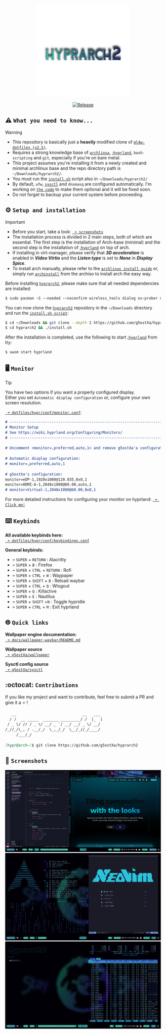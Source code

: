 <div align="center">
<img src="/assets/IMG_3279.png" width="300" height="300"/>
</div>

<div align="center">

[![Release](https://img.shields.io/badge/Latest_Release-v1.3-blue.svg)](/releases/tag/v1.3)
</div>

## ⚠️ `What you need to know...`
> [!WARNING]
> - This repository is basically just a **heavily** modified clone of [`ml4w-dotfiles (v2.5)`](https://github.com/mylinuxforwork/dotfiles).
> - Requires a strong knowledge base of [`archlinux`](https://archlinux.org), [`💧hyprland`](https://hyprland.org), `bash-scripting` and `git`, especially if you're on bare metal.
> - This project assumes you're installing it from a newly created and minimal archlinux base and the repo directory path is `~/Downloads/hyprarch2/`.
> - You must run the [`install.sh`](/install.sh) script also in `~/Downloads/hyprarch2/`
> - By default, `ufw`, [`sysctl`](https://github.com.g5ostXa/sysctl) and `dnsmasq` are configured automatically. I'm working on [`the code`](src/.install/secure.sh) to make them optional and it will be fixed soon.
> - Do not forget to backup your current system before proceeding.

## ⚙️ `Setup and installation`
> [!IMPORTANT]
> - Before you start, take a look: [` ➜ screenshots`](https://github.com/g5ostXa/hyprarch2#-screenshots)
> - The installation process is divided in 2 main steps, both of which are essential. The first step is the installation of Arch-base (minimal) and the second step is the installation of [`💧hyprland`](https://hyprland.org) on top of arch.
> - If installing in virt-manager, please verify that **_3D acceleration_** is enabled in **_Video Virtio_** and the **_Listen type_** is set to **_None_** in **_Display Spice_**.
> - To install arch manually, please refer to the [`archlinux install guide`](https://wiki.archlinux.org/title/Installation_guide) or, simply run [`archinstall`](https://github.com/archlinux/archinstall) from the archiso to install arch the easy way.

Before installing [`hyprarch2`](/), please make sure that all needed dependencies are installed:
```ruby
$ sudo pacman -S --needed --noconfirm wireless_tools dialog os-prober mtools dosfstools base-devel git reflector xdg-utils xdg-user-dirs gum figlet dnsmasq vim openssh
```

 You can now clone the [`hyprarch2`](/) repository in the `~/Downloads` directory and run the [`install.sh script`](/install.sh):
```bash
$ cd ~/Downloads && git clone --depth 1 https://github.com/g5ostXa/hyprarch2.git
$ cd hyprarch2 && ./install.sh
```

After the installation is completed, use the following to start [`💧hyprland`](https://hyprland.org) from tty:
```ruby
$ uwsm start hyprland
```

## 🖥️ `Monitor`
> [!TIP]
> You have two options if you want a properly configured display.\
> Either you set `Automatic display configuration` or, configure your own screen resolution.

[` ➜ dotfiles/hypr/conf/monitor.conf`](/dotfiles/hypr/conf/monitor.conf):
```md
# -------------------------------------------------------------------------------------
# Monitor Setup
# See https://wiki.hyprland.org/Configuring/Monitors/
# -------------------------------------------------------------------------------------

# Uncomment <monitor=,preferred,auto,1> and remove g5ostXa'a configuration if you want to use Automatic display configuration.

# Automatic display configuration:
# monitor=,preferred,auto,1

# g5ostXa's configuration:
monitor=eDP-1,1920x1080@120.035,0x0,1
monitor=HDMI-A-1,2048x1080@60.00,auto,1
# monitor=Virtual-1,2048x1080@60.00,0x0,1
```
For more detailed instructions for configuring your monitor on hyprland: [` ➜ Click me!`](https://wiki.hyprland.org/Configuring/Monitors)

## ⌨️ `Keybinds`
**All available keybinds here:**\
[` ➜ dotfiles/hypr/conf/keybindings.conf`](/dotfiles/hypr/conf/keybindings.conf)

**General keybinds:**
- `⌨️` `SUPER` + `RETURN` : Alacritty
- `⌨️` `SUPER` + `B` : Firefox
- `⌨️` `SUPER` + `CTRL` + `RETURN` : Rofi
- `⌨️` `SUPER` + `CTRL` + `W` : Waypaper 
- `⌨️` `SUPER` + `SHIFT` + `B` : Reload waybar 
- `⌨️` `SUPER` + `CTRL` + `Q` : Wlogout
- `⌨️` `SUPER` + `Q` : Killactive
- `⌨️` `SUPER` + `E` : Nautilus
- `⌨️` `SUPER` + `SHIFT` +`N` : Toggle hypridle
- `⌨️` `SUPER` + `CTRL` + `M` : Exit hyprland

## 🌐 `Quick links`
**Wallpaper engine documentation:**\
[` ➜ docs/wallpaper-waybar/README.md`](/docs/wallpaper-waybar/README.md)

**Wallpaper source**\
[` ➜ g5ostXa/wallpaper`](https://github.com/g5ostXa/wallpaper)

**Sysctl config source**\
[` ➜ g5ostXa/sysctl`](https://github.com/g5ostXa/sysctl)

## :octocat: `Contributions`
If you like my project and want to contribute, feel free to submit a PR and give it a ⭐ !
```md
   __                              __   ___
  / /  __ _____  _______ _________/ /  |_  |
 / _ \/ // / _ \/ __/ _ `/ __/ __/ _ \/ __/
/_//_/\_, / .__/_/  \_,_/_/  \__/_//_/____/
     /___/_/

[hypr@arch~]$ git clone https://github.com/g5ostXa/hyprarch2
```

## 📸 `Screenshots`
<img src="/docs/screenshots/screenshot-20241201-164323.png"/>
<img src="/docs/screenshots/screenshot-20241201-165449.png"/>
<img src="/docs/screenshots/screenshot-20241201-214501.png"/>
